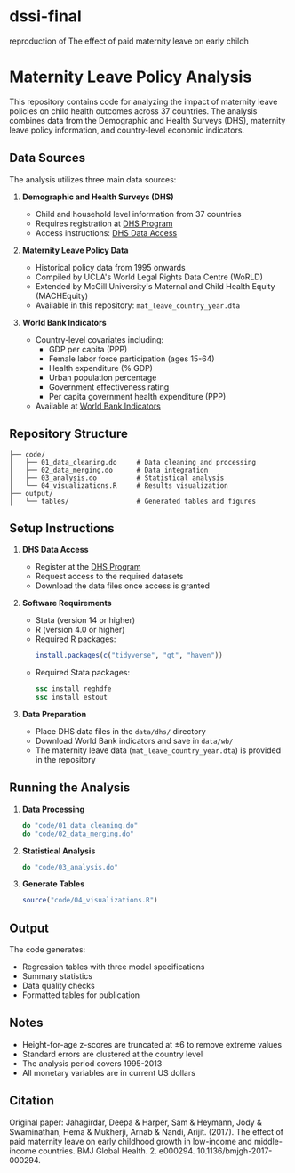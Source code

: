 # dssi-final
reproduction of The effect of paid maternity leave on early childh

# Maternity Leave Policy Analysis

This repository contains code for analyzing the impact of maternity leave policies on child health outcomes across 37 countries. The analysis combines data from the Demographic and Health Surveys (DHS), maternity leave policy information, and country-level economic indicators.

## Data Sources

The analysis utilizes three main data sources:

1. **Demographic and Health Surveys (DHS)**
   - Child and household level information from 37 countries
   - Requires registration at [DHS Program](http://www.dhsprogram.com/data/new-user-registration.cfm)
   - Access instructions: [DHS Data Access](http://dhsprogram.com/data/Access-Instructions.cfm)

2. **Maternity Leave Policy Data**
   - Historical policy data from 1995 onwards
   - Compiled by UCLA's World Legal Rights Data Centre (WoRLD)
   - Extended by McGill University's Maternal and Child Health Equity (MACHEquity)
   - Available in this repository: `mat_leave_country_year.dta`

3. **World Bank Indicators**
   - Country-level covariates including:
     - GDP per capita (PPP)
     - Female labor force participation (ages 15-64)
     - Health expenditure (% GDP)
     - Urban population percentage
     - Government effectiveness rating
     - Per capita government health expenditure (PPP)
   - Available at [World Bank Indicators](http://data.worldbank.org/indicator)

## Repository Structure

```
├── code/
│   ├── 01_data_cleaning.do     # Data cleaning and processing
│   ├── 02_data_merging.do      # Data integration
│   ├── 03_analysis.do          # Statistical analysis
│   └── 04_visualizations.R     # Results visualization
├── output/
│   └── tables/                 # Generated tables and figures

```

## Setup Instructions

1. **DHS Data Access**
   - Register at the [DHS Program](http://www.dhsprogram.com/data/new-user-registration.cfm)
   - Request access to the required datasets
   - Download the data files once access is granted

2. **Software Requirements**
   - Stata (version 14 or higher)
   - R (version 4.0 or higher)
   - Required R packages:
     ```r
     install.packages(c("tidyverse", "gt", "haven"))
     ```
   - Required Stata packages:
     ```stata
     ssc install reghdfe
     ssc install estout
     ```

3. **Data Preparation**
   - Place DHS data files in the `data/dhs/` directory
   - Download World Bank indicators and save in `data/wb/`
   - The maternity leave data (`mat_leave_country_year.dta`) is provided in the repository

## Running the Analysis

1. **Data Processing**
   ```stata
   do "code/01_data_cleaning.do"
   do "code/02_data_merging.do"
   ```

2. **Statistical Analysis**
   ```stata
   do "code/03_analysis.do"
   ```

3. **Generate Tables**
   ```r
   source("code/04_visualizations.R")
   ```

## Output

The code generates:
- Regression tables with three model specifications
- Summary statistics
- Data quality checks
- Formatted tables for publication

## Notes

- Height-for-age z-scores are truncated at ±6 to remove extreme values
- Standard errors are clustered at the country level
- The analysis period covers 1995-2013
- All monetary variables are in current US dollars

## Citation
Original paper: Jahagirdar, Deepa & Harper, Sam & Heymann, Jody & Swaminathan, Hema & Mukherji, Arnab & Nandi, Arijit. (2017). The effect of paid maternity leave on early childhood growth in low-income and middle-income countries. BMJ Global Health. 2. e000294. 10.1136/bmjgh-2017-000294. 
